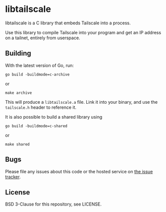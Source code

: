 # libtailscale

libtailscale is a C library that embeds Tailscale into a process.

Use this library to compile Tailscale into your program and get
an IP address on a tailnet, entirely from userspace.

## Building

With the latest version of Go, run:

```
go build -buildmode=c-archive
```

or 

```
make archive
```

This will produce a `libtailscale.a` file. Link it into your binary,
and use the `tailscale.h` header to reference it.

It is also possible to build a shared library using

```
go build -buildmode=c-shared
```

or

```
make shared
```

## Bugs

Please file any issues about this code or the hosted service on
[the issue tracker](https://github.com/tailscale/tailscale/issues).

## License

BSD 3-Clause for this repository, see LICENSE.